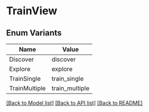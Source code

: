 # TrainView

## Enum Variants

| Name | Value |
|---- | -----|
| Discover | discover |
| Explore | explore |
| TrainSingle | train_single |
| TrainMultiple | train_multiple |


[[Back to Model list]](../README.md#documentation-for-models) [[Back to API list]](../README.md#documentation-for-api-endpoints) [[Back to README]](../README.md)


